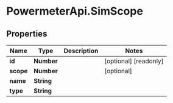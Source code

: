# PowermeterApi.SimScope

## Properties

Name | Type | Description | Notes
------------ | ------------- | ------------- | -------------
**id** | **Number** |  | [optional] [readonly] 
**scope** | **Number** |  | [optional] 
**name** | **String** |  | 
**type** | **String** |  | 


